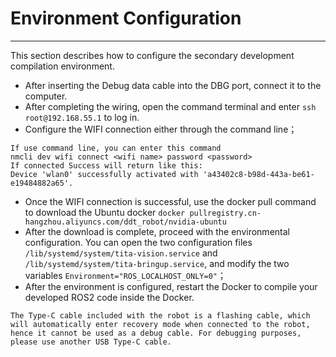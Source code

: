 # Environment Configuration
----
This section describes how to configure the secondary development compilation environment.

- After inserting the Debug data cable into the DBG port, connect it to the computer.
- After completing the wiring, open the command terminal and enter `ssh root@192.168.55.1` to log in.
- Configure the WIFI connection either through the command line；
```{note}
If use command line, you can enter this command
nmcli dev wifi connect <wifi name> password <password>
If connected Success will return like this:
Device 'wlan0' successfully activated with 'a43402c8-b98d-443a-be61-e19484882a65'.
```
- Once the WIFI connection is successful, use the docker pull command to download the Ubuntu docker
`docker pullregistry.cn-hangzhou.aliyuncs.com/ddt_robot/nvidia-ubuntu`
- After the download is complete, proceed with the environmental configuration. You can open the two configuration files `/lib/systemd/system/tita-vision.service` and `/lib/systemd/system/tita-bringup.service`, and modify the two variables `Environment="ROS_LOCALHOST_ONLY=0"`；
- After the environment is configured, restart the Docker to compile your developed ROS2 code inside the Docker.
```{note}
The Type-C cable included with the robot is a flashing cable, which will automatically enter recovery mode when connected to the robot, hence it cannot be used as a debug cable. For debugging purposes, please use another USB Type-C cable.
```